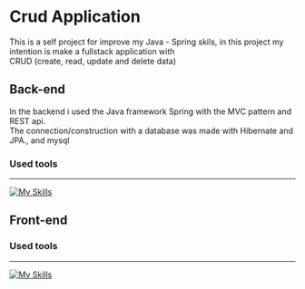 # Crud Application

This is a self project for improve my Java - Spring skils, in this project my intention is make a fullstack application with <br>
CRUD (create, read, update and delete data)

## Back-end

In the backend i used the Java framework Spring with the MVC pattern and REST api. <br>
The connection/construction with a database was made with Hibernate and JPA., and mysql

### Used tools
---
[![My Skills](https://skillicons.dev/icons?i=postman,eclipse,mysql,java,spring&theme=dark)](https://skillicons.dev)

## Front-end

### Used tools
---
[![My Skills](https://skillicons.dev/icons?i=vue,js,bootstrap,html,css&theme=dark)](https://skillicons.dev)

